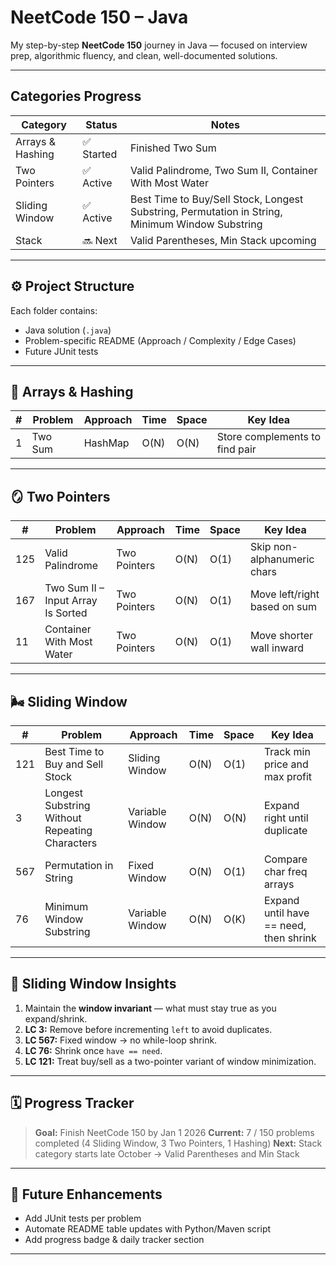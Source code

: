 # NeetCode 150 – Java

My step-by-step **NeetCode 150** journey in Java — focused on interview prep, algorithmic fluency, and clean, well-documented solutions.

---

## Categories Progress

| Category | Status | Notes |
|-----------|---------|-------|
| Arrays & Hashing | ✅ Started | Finished Two Sum |
| Two Pointers | ✅ Active | Valid Palindrome, Two Sum II, Container With Most Water |
| Sliding Window | ✅ Active | Best Time to Buy/Sell Stock, Longest Substring, Permutation in String, Minimum Window Substring |
| Stack | 🔜 Next | Valid Parentheses, Min Stack upcoming |

---

## ⚙️ Project Structure
Each folder contains:
- Java solution (`.java`)
- Problem-specific README (Approach / Complexity / Edge Cases)
- Future JUnit tests

---

## 🧮 Arrays & Hashing

| # | Problem | Approach | Time | Space | Key Idea |
|---|----------|-----------|-------|--------|-----------|
| 1 | Two Sum | HashMap | O(N) | O(N) | Store complements to find pair |

---

## 🪞 Two Pointers

| # | Problem | Approach | Time | Space | Key Idea |
|---|----------|-----------|-------|--------|-----------|
| 125 | Valid Palindrome | Two Pointers | O(N) | O(1) | Skip non-alphanumeric chars |
| 167 | Two Sum II – Input Array Is Sorted | Two Pointers | O(N) | O(1) | Move left/right based on sum |
| 11 | Container With Most Water | Two Pointers | O(N) | O(1) | Move shorter wall inward |

---

## 🌬 Sliding Window

| # | Problem | Approach | Time | Space | Key Idea |
|---|----------|-----------|-------|--------|-----------|
| 121 | Best Time to Buy and Sell Stock | Sliding Window | O(N) | O(1) | Track min price and max profit |
| 3 | Longest Substring Without Repeating Characters | Variable Window | O(N) | O(N) | Expand right until duplicate |
| 567 | Permutation in String | Fixed Window | O(N) | O(1) | Compare char freq arrays |
| 76 | Minimum Window Substring | Variable Window | O(N) | O(K) | Expand until have == need, then shrink |

---

## 🧠 Sliding Window Insights
1. Maintain the **window invariant** — what must stay true as you expand/shrink.
2. **LC 3:** Remove before incrementing `left` to avoid duplicates.
3. **LC 567:** Fixed window → no while-loop shrink.
4. **LC 76:** Shrink once `have == need`.
5. **LC 121:** Treat buy/sell as a two-pointer variant of window minimization.

---

## 🗓 Progress Tracker
> **Goal:** Finish NeetCode 150 by Jan 1 2026
> **Current:** 7 / 150 problems completed (4 Sliding Window, 3 Two Pointers, 1 Hashing)
> **Next:** Stack category starts late October → Valid Parentheses and Min Stack

---

## 🧩 Future Enhancements
- Add JUnit tests per problem
- Automate README table updates with Python/Maven script
- Add progress badge & daily tracker section

---